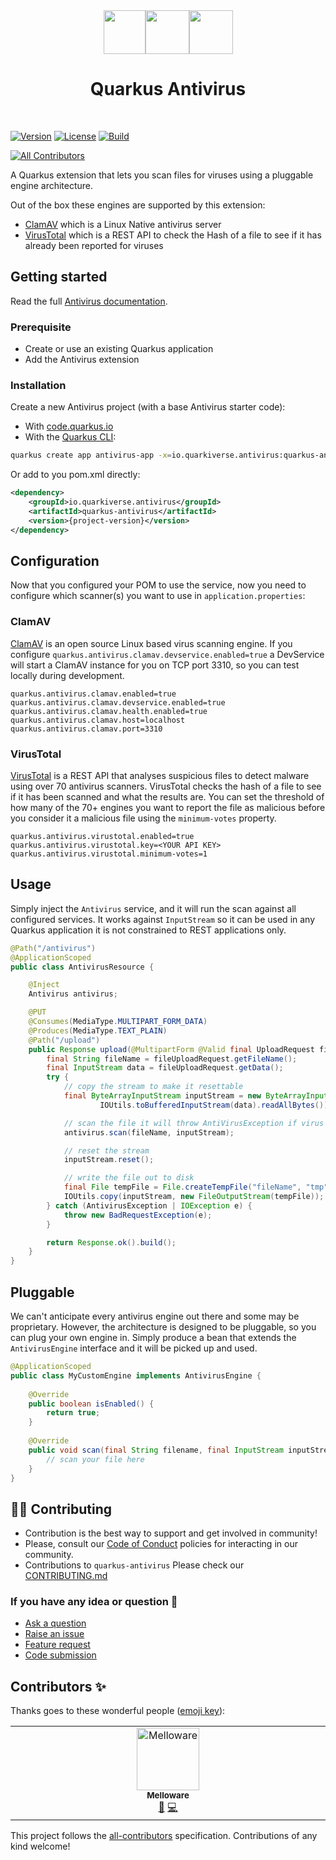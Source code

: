 <div align="center">
<img src="https://github.com/quarkiverse/quarkus-antivirus/blob/main/docs/modules/ROOT/assets/images/quarkus.svg" width="67" height="70" ><img src="https://github.com/quarkiverse/quarkus-antivirus/blob/main/docs/modules/ROOT/assets/images/plus-sign.svg" height="70" ><img src="https://github.com/quarkiverse/quarkus-antivirus/blob/main/docs/modules/ROOT/assets/images/antivirus-protection-icon.svg" height="70" >

# Quarkus Antivirus
</div>
<br>

[![Version](https://img.shields.io/maven-central/v/io.quarkiverse.antivirus/quarkus-antivirus?logo=apache-maven&style=flat-square)](https://search.maven.org/artifact/io.quarkiverse.antivirus/quarkus-antivirus)
[![License](https://img.shields.io/badge/License-Apache%202.0-blue.svg?style=flat-square)](https://opensource.org/licenses/Apache-2.0)
[![Build](https://github.com/quarkiverse/quarkus-antivirus/actions/workflows/build.yml/badge.svg)](https://github.com/quarkiverse/quarkus-antivirus/actions/workflows/build.yml)

<!-- ALL-CONTRIBUTORS-BADGE:START - Do not remove or modify this section -->
[![All Contributors](https://img.shields.io/badge/all_contributors-1-orange.svg?style=flat-square)](#contributors-)
<!-- ALL-CONTRIBUTORS-BADGE:END -->

A Quarkus extension that lets you scan files for viruses using a pluggable engine architecture.

Out of the box these engines are supported by this extension:
- [ClamAV](https://www.clamav.net/) which is a Linux Native antivirus server
- [VirusTotal](https://www.virustotal.com/) which is a REST API to check the Hash of a file to see if it has already been reported for viruses

## Getting started

Read the full [Antivirus documentation](https://docs.quarkiverse.io/quarkus-antivirus/dev/index.html).

### Prerequisite

- Create or use an existing Quarkus application
- Add the Antivirus extension

### Installation

Create a new Antivirus project (with a base Antivirus starter code):

- With [code.quarkus.io](https://code.quarkus.io/?a=Antivirus-bowl&j=17&e=io.quarkiverse.antivirus%3Aquarkus-antivirus)
- With the [Quarkus CLI](https://quarkus.io/guides/cli-tooling):

```bash
quarkus create app antivirus-app -x=io.quarkiverse.antivirus:quarkus-antivirus
```
Or add to you pom.xml directly:

```xml
<dependency>
    <groupId>io.quarkiverse.antivirus</groupId>
    <artifactId>quarkus-antivirus</artifactId>
    <version>{project-version}</version>
</dependency>
```

## Configuration

Now that you configured your POM to use the service, now you need to configure which scanner(s) you want to use in `application.properties`:

### ClamAV
[ClamAV](https://www.clamav.net/) is an open source Linux based virus scanning engine. If you configure `quarkus.antivirus.clamav.devservice.enabled=true` a DevService will start a ClamAV instance for you on TCP port 3310, so you can test locally during development.
```properties
quarkus.antivirus.clamav.enabled=true
quarkus.antivirus.clamav.devservice.enabled=true
quarkus.antivirus.clamav.health.enabled=true
quarkus.antivirus.clamav.host=localhost
quarkus.antivirus.clamav.port=3310
```

### VirusTotal

[VirusTotal](https://www.virustotal.com/) is a REST API that analyses suspicious files to detect malware using over 70 antivirus scanners.  VirusTotal checks the hash of a file to see if it has been scanned and what the results are.  You can set the threshold of how many of the 70+ engines you want to report the file as malicious before you consider it a malicious file using the `minimum-votes` property.
```properties
quarkus.antivirus.virustotal.enabled=true
quarkus.antivirus.virustotal.key=<YOUR API KEY>
quarkus.antivirus.virustotal.minimum-votes=1
```
## Usage

Simply inject the `Antivirus` service, and it will run the scan against all configured services.  It works against `InputStream` so it can be used in any Quarkus application it is not constrained to REST applications only.

```java
@Path("/antivirus")
@ApplicationScoped
public class AntivirusResource {

    @Inject
    Antivirus antivirus;

    @PUT
    @Consumes(MediaType.MULTIPART_FORM_DATA)
    @Produces(MediaType.TEXT_PLAIN)
    @Path("/upload")
    public Response upload(@MultipartForm @Valid final UploadRequest fileUploadRequest) {
        final String fileName = fileUploadRequest.getFileName();
        final InputStream data = fileUploadRequest.getData();
        try {
            // copy the stream to make it resettable
            final ByteArrayInputStream inputStream = new ByteArrayInputStream(
                    IOUtils.toBufferedInputStream(data).readAllBytes());

            // scan the file it will throw AntiVirusException if virus found
            antivirus.scan(fileName, inputStream);

            // reset the stream
            inputStream.reset();

            // write the file out to disk
            final File tempFile = File.createTempFile("fileName", "tmp");
            IOUtils.copy(inputStream, new FileOutputStream(tempFile));
        } catch (AntivirusException | IOException e) {
            throw new BadRequestException(e);
        }

        return Response.ok().build();
    }
}
```

## Pluggable
We can't anticipate every antivirus engine out there and some may be proprietary.  However, the architecture is designed to be pluggable, so you can plug your own engine in.  Simply produce a bean that extends the `AntivirusEngine` interface and it will be picked up and used.

```java
@ApplicationScoped
public class MyCustomEngine implements AntivirusEngine {
    
    @Override
    public boolean isEnabled() {
        return true;
    }
    
    @Override
    public void scan(final String filename, final InputStream inputStream) {
        // scan your file here
    }
}
```

## 🧑‍💻 Contributing

- Contribution is the best way to support and get involved in community!
- Please, consult our [Code of Conduct](./CODE_OF_CONDUCT.md) policies for interacting in our community.
- Contributions to `quarkus-antivirus` Please check our [CONTRIBUTING.md](./CONTRIBUTING.md)

### If you have any idea or question 🤷

- [Ask a question](https://github.com/quarkiverse/quarkus-antivirus/discussions)
- [Raise an issue](https://github.com/quarkiverse/quarkus-antivirus/issues)
- [Feature request](https://github.com/quarkiverse/quarkus-antivirus/issues)
- [Code submission](https://github.com/quarkiverse/quarkus-antivirus/pulls)
## Contributors ✨

Thanks goes to these wonderful people ([emoji key](https://allcontributors.org/docs/en/emoji-key)):

<!-- ALL-CONTRIBUTORS-LIST:START - Do not remove or modify this section -->
<!-- prettier-ignore-start -->
<!-- markdownlint-disable -->
<table>
  <tbody>
    <tr>
      <td align="center" valign="top" width="14.28%"><a href="http://melloware.com"><img src="https://avatars.githubusercontent.com/u/4399574?v=4?s=100" width="100px;" alt="Melloware"/><br /><sub><b>Melloware</b></sub></a><br /><a href="#maintenance-melloware" title="Maintenance">🚧</a> <a href="https://github.com/quarkiverse/quarkus-antivirus/commits?author=melloware" title="Code">💻</a></td>
    </tr>
  </tbody>
</table>

<!-- markdownlint-restore -->
<!-- prettier-ignore-end -->

<!-- ALL-CONTRIBUTORS-LIST:END -->

This project follows the [all-contributors](https://github.com/all-contributors/all-contributors) specification. Contributions of any kind welcome!
